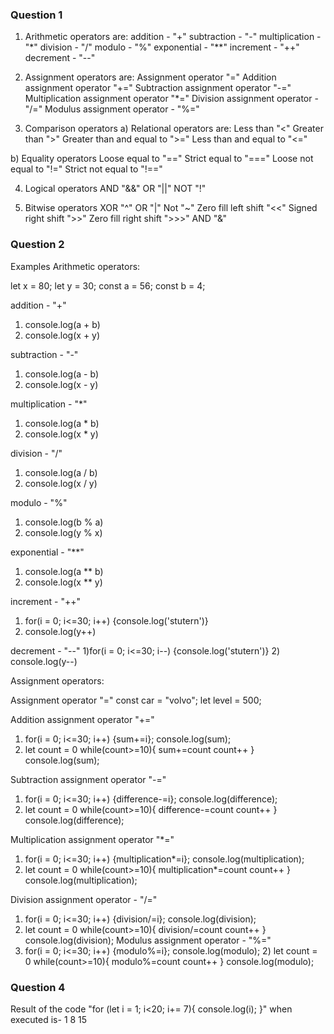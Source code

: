### Question 1

1. Arithmetic operators are:
   addition - "+"
   subtraction - "-"
   multiplication - "\*"
   division - "/"
   modulo - "%"
   exponential - "\*\*"
   increment - "++"
   decrement - "--"

2. Assignment operators are:
   Assignment operator "="
   Addition assignment operator "+="
   Subtraction assignment operator "-="
   Multiplication assignment operator "\*="
   Division assignment operator - "/="
   Modulus assignment operator - "%="

3. Comparison operators
   a) Relational operators are:
   Less than "<"
   Greater than ">"
   Greater than and equal to ">="
   Less than and equal to "<="

b) Equality operators
Loose equal to "=="
Strict equal to "==="
Loose not equal to "!="
Strict not equal to "!=="

4. Logical operators
   AND "&&"
   OR "||"
   NOT "!"

5. Bitwise operators
   XOR "^"
   OR "|"
   Not "~"
   Zero fill left shift "<<"
   Signed right shift ">>"
   Zero fill right shift ">>>"
   AND "&"

### Question 2

Examples
Arithmetic operators:

let x = 80; let y = 30;
const a = 56; const b = 4;

addition - "+"

1.  console.log(a + b)
2.  console.log(x + y)

subtraction - "-"

1.  console.log(a - b)
2.  console.log(x - y)

multiplication - "\*"

1.  console.log(a \* b)
2.  console.log(x \* y)

division - "/"

1.  console.log(a / b)
2.  console.log(x / y)

modulo - "%"

1.  console.log(b % a)
2.  console.log(y % x)

exponential - "\*\*"

1.  console.log(a \*\* b)
2.  console.log(x \*\* y)

increment - "++"

1.  for(i = 0; i<=30; i++)
    {console.log('stutern')}
2.  console.log(y++)

decrement - "--"
1)for(i = 0; i<=30; i--)
{console.log('stutern')} 2) console.log(y--)

Assignment operators:

Assignment operator "="
const car = "volvo";
let level = 500;

Addition assignment operator "+="

1.  for(i = 0; i<=30; i++)
    {sum+=i}; console.log(sum);
2.  let count = 0
    while(count>=10){
    sum+=count
    count++
    }
    console.log(sum);

Subtraction assignment operator "-="

1. for(i = 0; i<=30; i++)
   {difference-=i}; console.log(difference);
2. let count = 0
   while(count>=10){
   difference-=count
   count++
   }
   console.log(difference);

Multiplication assignment operator "\*="

1. for(i = 0; i<=30; i++)
   {multiplication\*=i}; console.log(multiplication);
2. let count = 0
   while(count>=10){
   multiplication\*=count
   count++
   }
   console.log(multiplication);

Division assignment operator - "/="

1. for(i = 0; i<=30; i++)
   {division/=i}; console.log(division);
2. let count = 0
   while(count>=10){
   division/=count
   count++
   }
   console.log(division);
   Modulus assignment operator - "%="
3. for(i = 0; i<=30; i++)
   {modulo%=i}; console.log(modulo); 2) let count = 0
   while(count>=10){
   modulo%=count
   count++
   }
   console.log(modulo);

### Question 4

Result of the code
"for (let i = 1; i<20; i+= 7){
console.log(i);
}" when executed is-
1
8
15

